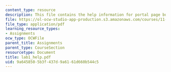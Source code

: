 ```yaml
---
content_type: resource
description: This file contains the help information for portal page building.
file: https://ol-ocw-studio-app-production.s3.amazonaws.com/courses/11-204-planning-communications-and-digital-media-fall-2004/9a6458505b3f437d9a6161d660b544c5_lab1_help.pdf
file_type: application/pdf
learning_resource_types:
- Assignments
ocw_type: OCWFile
parent_title: Assignments
parent_type: CourseSection
resourcetype: Document
title: lab1_help.pdf
uid: 9a645850-5b3f-437d-9a61-61d660b544c5
---
```

